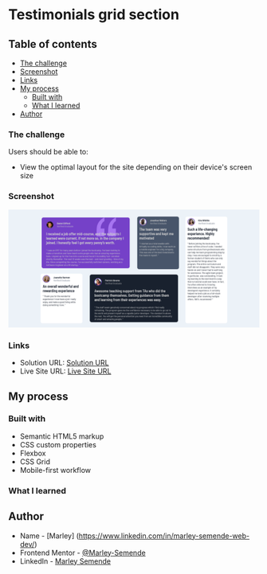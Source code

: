 # Testimonials grid section

## Table of contents

- [The challenge](#the-challenge)
- [Screenshot](#screenshot)
- [Links](#links)
- [My process](#my-process)
  - [Built with](#built-with)
  - [What I learned](#what-i-learned)
- [Author](#author)

### The challenge

Users should be able to:

- View the optimal layout for the site depending on their device's screen size

### Screenshot

![](./screenshot.png)

### Links

- Solution URL: [Solution URL]()
- Live Site URL: [Live Site URL]()

## My process

### Built with

- Semantic HTML5 markup
- CSS custom properties
- Flexbox
- CSS Grid
- Mobile-first workflow

### What I learned

## Author

- Name - [Marley] (https://www.linkedin.com/in/marley-semende-web-dev/)
- Frontend Mentor - [@Marley-Semende](https://www.frontendmentor.io/profile/Marley-Semende)
- LinkedIn - [Marley Semende](https://www.linkedin.com/in/marley-semende-web-dev/)
